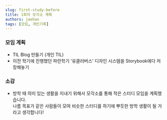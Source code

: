 ```yaml
---
slug: first-study-before
title: 1회차 모각소 계획
authors: jaehan
tags: [모임, 개인기록]
---
```


### 모임 계획

- TIL Blog 만들기 (개인 TIL)
- 이전 학기에 진행했던 파란학기 '유클러버스' 디자인 시스템을 Storybook에다 저장해놓기

### 소감

- 방학 때 의미 있는 생활을 지내기 위해서 모각소를 통해 작은 스터디 모임을 계획했습니다.  
  나름 목표가 같은 사람들이 모여 비슷한 스터디를 하기에 뿌듯한 방학 생활이 될 거라고 생각합니다!
